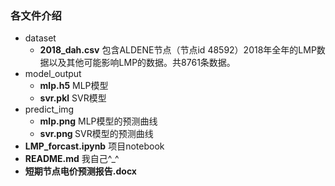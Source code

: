 
### 各文件介绍
* dataset
    * <strong>2018_dah.csv</strong> 包含ALDENE节点（节点id 48592）2018年全年的LMP数据以及其他可能影响LMP的数据。共8761条数据。
* model_output
    * <strong>mlp.h5</strong>  MLP模型
    * <strong>svr.pkl</strong>  SVR模型
* predict_img
    * <strong>mlp.png</strong>  MLP模型的预测曲线
    * <strong>svr.png </strong>SVR模型的预测曲线
* <strong>LMP_forcast.ipynb</strong> 项目notebook
* <strong>README.md</strong> 我自己^_^
* <strong>短期节点电价预测报告.docx</strong>